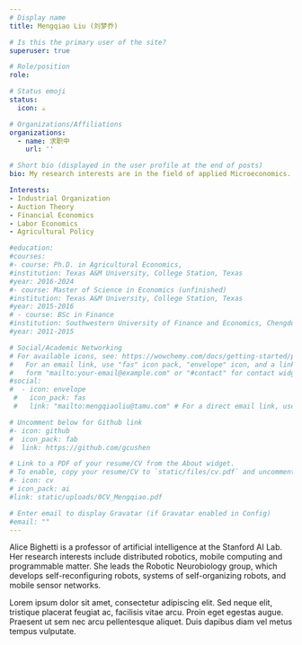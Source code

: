 ```yaml
---
# Display name
title: Mengqiao Liu (刘梦乔)

# Is this the primary user of the site?
superuser: true

# Role/position
role: 

# Status emoji
status:
  icon: ☕️

# Organizations/Affiliations
organizations:
  - name: 求职中
    url: ''

# Short bio (displayed in the user profile at the end of posts)
bio: My research interests are in the field of applied Microeconomics. Before starting my PhD in Agricultural Economics at Texas A&M University (TAMU), I earned my bachelor’s degree in finance from Southwest University of Finance and Economics and spent a year of study in TAMU's Economics Department. This diverse educational background has enabled me to explore a wide range of topics in my research, including portfolio risk management, labor policy, auction theory, and agricultural policies.

Interests:
- Industrial Organization
- Auction Theory     
- Financial Economics 
- Labor Economics 
- Agricultural Policy

#education:
#courses:
#- course: Ph.D. in Agricultural Economics,
#institution: Texas A&M University, College Station, Texas 
#year: 2016-2024
#- course: Master of Science in Economics (unfinished)
#institution: Texas A&M University, College Station, Texas
#year: 2015-2016
# - course: BSc in Finance
#institution: Southwestern University of Finance and Economics, Chengdu, China
#year: 2011-2015

# Social/Academic Networking
# For available icons, see: https://wowchemy.com/docs/getting-started/page-builder/#icons
#   For an email link, use "fas" icon pack, "envelope" icon, and a link in the
#   form "mailto:your-email@example.com" or "#contact" for contact widget.
#social:
#  - icon: envelope
 #   icon_pack: fas
 #   link: "mailto:mengqiaoliu@tamu.com" # For a direct email link, use "mailto:mengqiaoliu@tamu.com".

# Uncomment below for Github link
#- icon: github
#  icon_pack: fab
#  link: https://github.com/gcushen

# Link to a PDF of your resume/CV from the About widget.
# To enable, copy your resume/CV to `static/files/cv.pdf` and uncomment the lines below.
#- icon: cv
# icon_pack: ai
#link: static/uploads/0CV_Mengqiao.pdf

# Enter email to display Gravatar (if Gravatar enabled in Config)
#email: ""
---
```


Alice Bighetti is a professor of artificial intelligence at the Stanford AI Lab. Her research interests include distributed robotics, mobile computing and programmable matter. She leads the Robotic Neurobiology group, which develops self-reconfiguring robots, systems of self-organizing robots, and mobile sensor networks.

Lorem ipsum dolor sit amet, consectetur adipiscing elit. Sed neque elit, tristique placerat feugiat ac, facilisis vitae arcu. Proin eget egestas augue. Praesent ut sem nec arcu pellentesque aliquet. Duis dapibus diam vel metus tempus vulputate.
